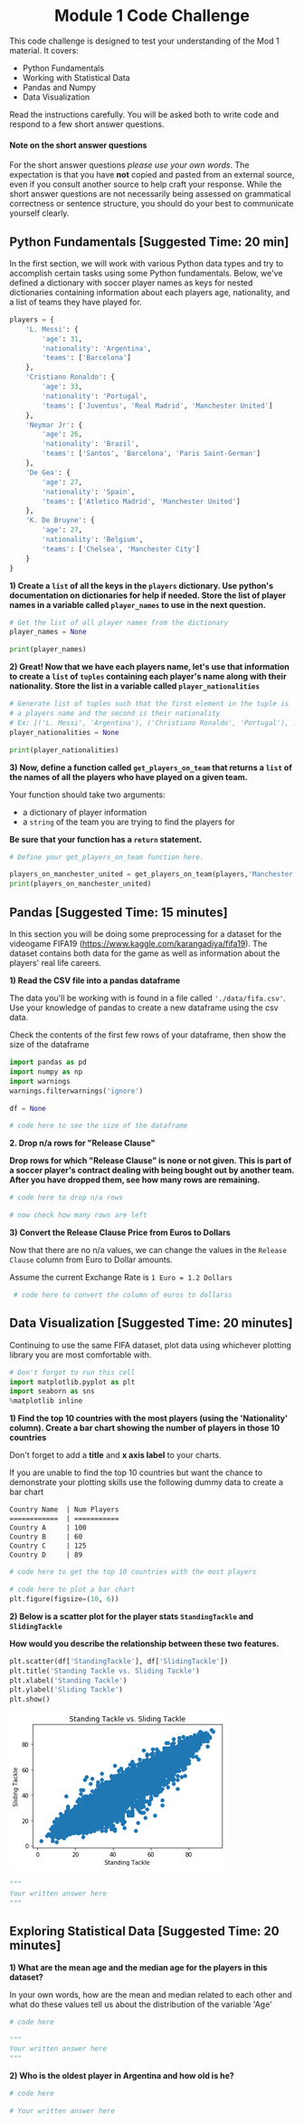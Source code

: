 
<h1 style='text-align:center'> Module 1 Code Challenge </h1>

This code challenge is designed to test your understanding of the Mod 1 material. It covers:

* Python Fundamentals
* Working with Statistical Data
* Pandas and Numpy
* Data Visualization

Read the instructions carefully. You will be asked both to write code and respond to a few short answer questions.

#### Note on the short answer questions
For the short answer questions _please use your own words_. The expectation is that you have **not** copied and pasted from an external source, even if you consult another source to help craft your response. While the short answer questions are not necessarily being assessed on grammatical correctness or sentence structure, you should do your best to communicate yourself clearly.

## Python Fundamentals [Suggested Time: 20 min]

In the first section, we will work with various Python data types and try to accomplish certain tasks using some Python fundamentals. Below, we've defined a dictionary with soccer player names as keys for nested dictionaries containing information about each players age, nationality, and a list of teams they have played for.   


```python
players = {
    'L. Messi': {
		'age': 31,
		'nationality': 'Argentina',
		'teams': ['Barcelona']
	},
	'Cristiano Ronaldo': {
		'age': 33,
		'nationality': 'Portugal',
		'teams': ['Juventus', 'Real Madrid', 'Manchester United']
	},
	'Neymar Jr': {
		'age': 26,
		'nationality': 'Brazil',
		'teams': ['Santos', 'Barcelona', 'Paris Saint-German']
	},
	'De Gea': {
		'age': 27,
		'nationality': 'Spain',
		'teams': ['Atletico Madrid', 'Manchester United']
	},
	'K. De Bruyne': {
		'age': 27,
		'nationality': 'Belgium',
		'teams': ['Chelsea', 'Manchester City']
	}
}
```

**1) Create a `list` of all the keys in the `players` dictionary. Use python's documentation on dictionaries for help if needed. Store the list of player names in a variable called `player_names` to use in the next question.**


```python
# Get the list of all player names from the dictionary
player_names = None
```


```python
print(player_names)
```

**2) Great! Now that we have each players name, let's use that information to create a `list` of `tuples` containing each player's name along with their nationality. Store the list in a variable called `player_nationalities`**


```python
# Generate list of tuples such that the first element in the tuple is 
# a players name and the second is their nationality 
# Ex: [('L. Messi', 'Argentina'), ('Christiano Ronaldo', 'Portugal'), ...]
player_nationalities = None
```


```python
print(player_nationalities)
```

**3) Now, define a function called `get_players_on_team` that returns a `list` of the names of all the players who have played on a given team.** 

Your function should take two arguments: 
* a dictionary of player information
* a `string` of the team you are trying to find the players for 

**Be sure that your function has a `return` statement.**


```python
# Define your get_players_on_team function here.
```


```python
players_on_manchester_united = get_players_on_team(players,'Manchester United')
print(players_on_manchester_united)
```

## Pandas  [Suggested Time: 15 minutes]

In this section you will be doing some preprocessing for a dataset for the videogame FIFA19 (https://www.kaggle.com/karangadiya/fifa19).  The dataset contains both data for the game as well as information about the players' real life careers.

**1) Read the CSV file into a pandas dataframe**

The data you'll be working with is found in a file called `'./data/fifa.csv'`.  Use your knowledge of pandas to create a new dataframe using the csv data. 

Check the contents of the first few rows of your dataframe, then show the size of the dataframe


```python
import pandas as pd
import numpy as np
import warnings
warnings.filterwarnings('ignore')
```


```python
df = None
```


```python
# code here to see the size of the dataframe

```

**2. Drop n/a rows for "Release Clause"**
    
**Drop rows for which "Release Clause" is none or not given. This is part of a soccer player's contract dealing with being bought out by another team. After you have dropped them, see how many rows are remaining.**


```python
# code here to drop n/a rows

```


```python
# now check how many rows are left 

```

**3) Convert the Release Clause Price from Euros to Dollars**

Now that there are no n/a values, we can change the values in the `Release Clause` column from Euro to Dollar amounts.

Assume the current Exchange Rate is
`1 Euro = 1.2 Dollars`


```python
 # code here to convert the column of euros to dollarss

```

## Data Visualization [Suggested Time: 20 minutes]

Continuing to use the same FIFA dataset, plot data using whichever plotting library you are most comfortable with.


```python
# Don't forgot to run this cell
import matplotlib.pyplot as plt
import seaborn as sns
%matplotlib inline
```

**1) Find the top 10 countries with the most players (using the 'Nationality' column). Create a bar chart showing the number of players in those 10 countries**

Don't forget to add a **title** and **x axis label** to your charts.

If you are unable to find the top 10 countries but want the chance to demonstrate your plotting skills use the following dummy data to create a bar chart
```
Country Name  | Num Players
============  | ===========
Country A     | 100
Country B     | 60
Country C     | 125
Country D     | 89
```


```python
# code here to get the top 10 countries with the most players

```


```python
# code here to plot a bar chart
plt.figure(figsize=(10, 6))

```

**2) Below is a scatter plot for the player stats `StandingTackle` and `SlidingTackle`**

**How would you describe the relationship between these two features.**


```python
plt.scatter(df['StandingTackle'], df['SlidingTackle'])
plt.title('Standing Tackle vs. Sliding Tackle')
plt.xlabel('Standing Tackle')
plt.ylabel('Sliding Tackle')
plt.show()
```


![png](index_files/index_32_0.png)



```python
"""
Your written answer here
"""
```

## Exploring Statistical Data [Suggested Time: 20 minutes]

**1) What are the mean age and the median age for the players in this dataset?** 

In your own words, how are the mean and median related to each other and what do these values tell us about the distribution of the variable 'Age'


```python
# code here
```


```python
"""
Your written answer here
"""
```

**2) Who is the oldest player in Argentina and how old is he?**  


```python
# code here
```


```python
# Your written answer here
```
